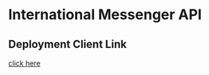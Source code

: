 # International Messenger API

## Deployment Client Link

[click here](https://international-messenger-app.herokuapp.com)